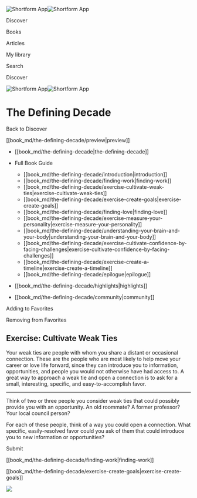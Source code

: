 ![Shortform App](/img/logo.36a2399e.svg)![Shortform App](/img/logo-dark.70c1b072.svg)

Discover

Books

Articles

My library

Search

Discover

![Shortform App](/img/logo.36a2399e.svg)![Shortform App](/img/logo-dark.70c1b072.svg)

# The Defining Decade

Back to Discover

[[book_md/the-defining-decade/preview|preview]]

  * [[book_md/the-defining-decade|the-defining-decade]]
  * Full Book Guide

    * [[book_md/the-defining-decade/introduction|introduction]]
    * [[book_md/the-defining-decade/finding-work|finding-work]]
    * [[book_md/the-defining-decade/exercise-cultivate-weak-ties|exercise-cultivate-weak-ties]]
    * [[book_md/the-defining-decade/exercise-create-goals|exercise-create-goals]]
    * [[book_md/the-defining-decade/finding-love|finding-love]]
    * [[book_md/the-defining-decade/exercise-measure-your-personality|exercise-measure-your-personality]]
    * [[book_md/the-defining-decade/understanding-your-brain-and-your-body|understanding-your-brain-and-your-body]]
    * [[book_md/the-defining-decade/exercise-cultivate-confidence-by-facing-challenges|exercise-cultivate-confidence-by-facing-challenges]]
    * [[book_md/the-defining-decade/exercise-create-a-timeline|exercise-create-a-timeline]]
    * [[book_md/the-defining-decade/epilogue|epilogue]]
  * [[book_md/the-defining-decade/highlights|highlights]]
  * [[book_md/the-defining-decade/community|community]]



Adding to Favorites 

Removing from Favorites 

## Exercise: Cultivate Weak Ties

Your weak ties are people with whom you share a distant or occasional connection. These are the people who are most likely to help move your career or love life forward, since they can introduce you to information, opportunities, and people you would not otherwise have had access to. A great way to approach a weak tie and open a connection is to ask for a small, interesting, specific, and easy-to-accomplish favor.

* * *

Think of two or three people you consider weak ties that could possibly provide you with an opportunity. An old roommate? A former professor? Your local council person?

For each of these people, think of a way you could open a connection. What specific, easily-resolved favor could you ask of them that could introduce you to new information or opportunities?

Submit 

[[book_md/the-defining-decade/finding-work|finding-work]]

[[book_md/the-defining-decade/exercise-create-goals|exercise-create-goals]]

![](https://bat.bing.com/action/0?ti=56018282&Ver=2&mid=862911a6-64d8-494b-963b-5fde248147d2&sid=1711133063fa11eebdec89a8b8ae3bbc&vid=171147a063fa11eea7440fcfeb230d96&vids=0&msclkid=N&pi=0&lg=en-US&sw=800&sh=600&sc=24&nwd=1&tl=Shortform%20%7C%20The%20Defining%20Decade&p=https%3A%2F%2Fwww.shortform.com%2Fapp%2Fbook%2Fthe-defining-decade%2Fexercise-cultivate-weak-ties&r=&lt=405&evt=pageLoad&sv=1&rn=374130)
